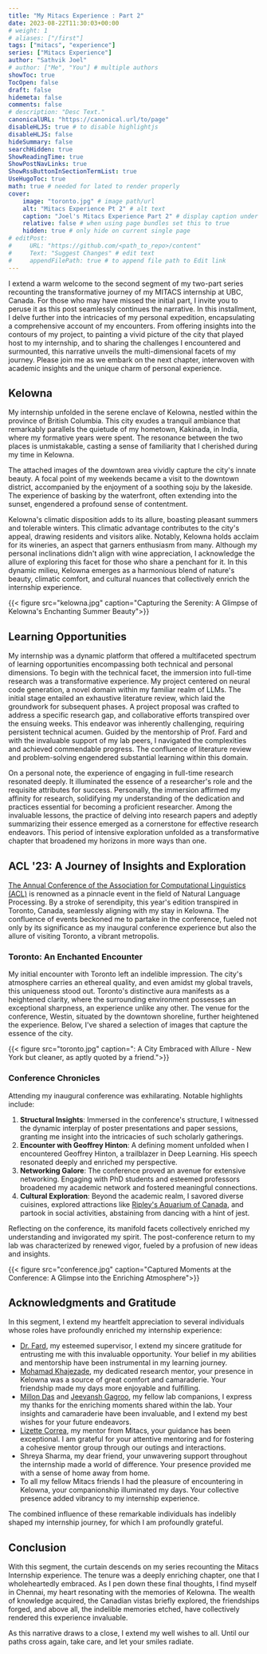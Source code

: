 ```yaml
---
title: "My Mitacs Experience : Part 2"
date: 2023-08-22T11:30:03+00:00
# weight: 1
# aliases: ["/first"]
tags: ["mitacs", "experience"]
series: ["Mitacs Experience"]
author: "Sathvik Joel"
# author: ["Me", "You"] # multiple authors
showToc: true
TocOpen: false
draft: false
hidemeta: false
comments: false
# description: "Desc Text."
canonicalURL: "https://canonical.url/to/page"
disableHLJS: true # to disable highlightjs
disableHLJS: false
hideSummary: false
searchHidden: true
ShowReadingTime: true
ShowPostNavLinks: true
ShowRssButtonInSectionTermList: true
UseHugoToc: true
math: true # needed for lated to render properly
cover:
    image: "toronto.jpg" # image path/url
    alt: "Mitacs Experience Pt 2" # alt text
    caption: "Joel's Mitacs Experience Part 2" # display caption under cover
    relative: false # when using page bundles set this to true
    hidden: true # only hide on current single page
# editPost:
#     URL: "https://github.com/<path_to_repo>/content"
#     Text: "Suggest Changes" # edit text
#     appendFilePath: true # to append file path to Edit link
---
```


I extend a warm welcome to the second segment of my two-part series recounting the transformative journey of my MITACS internship at UBC, Canada. For those who may have missed the initial part, I invite you to peruse it as this post seamlessly continues the narrative. In this installment, I delve further into the intricacies of my personal expedition, encapsulating a comprehensive account of my encounters. From offering insights into the contours of my project, to painting a vivid picture of the city that played host to my internship, and to sharing the challenges I encountered and surmounted, this narrative unveils the multi-dimensional facets of my journey. Please join me as we embark on the next chapter, interwoven with academic insights and the unique charm of personal experience.

## Kelowna

My internship unfolded in the serene enclave of Kelowna, nestled within the province of British Columbia. This city exudes a tranquil ambiance that remarkably parallels the quietude of my hometown, Kakinada, in India, where my formative years were spent. The resonance between the two places is unmistakable, casting a sense of familiarity that I cherished during my time in Kelowna.

The attached images of the downtown area vividly capture the city's innate beauty. A focal point of my weekends became a visit to the downtown district, accompanied by the enjoyment of a soothing soju by the lakeside. The experience of basking by the waterfront, often extending into the sunset, engendered a profound sense of contentment.

Kelowna's climatic disposition adds to its allure, boasting pleasant summers and tolerable winters. This climatic advantage contributes to the city's appeal, drawing residents and visitors alike. Notably, Kelowna holds acclaim for its wineries, an aspect that garners enthusiasm from many. Although my personal inclinations didn't align with wine appreciation, I acknowledge the allure of exploring this facet for those who share a penchant for it. In this dynamic milieu, Kelowna emerges as a harmonious blend of nature's beauty, climatic comfort, and cultural nuances that collectively enrich the internship experience.

{{< figure src="kelowna.jpg" caption="Capturing the Serenity: A Glimpse of Kelowna's Enchanting Summer Beauty">}}

## Learning Opportunities 
My internship was a dynamic platform that offered a multifaceted spectrum of learning opportunities encompassing both technical and personal dimensions. To begin with the technical facet, the immersion into full-time research was a transformative experience. My project centered on neural code generation, a novel domain within my familiar realm of LLMs. The initial stage entailed an exhaustive literature review, which laid the groundwork for subsequent phases. A project proposal was crafted to address a specific research gap, and collaborative efforts transpired over the ensuing weeks. This endeavor was inherently challenging, requiring persistent technical acumen. Guided by the mentorship of Prof. Fard and with the invaluable support of my lab peers, I navigated the complexities and achieved commendable progress. The confluence of literature review and problem-solving engendered substantial learning within this domain.

On a personal note, the experience of engaging in full-time research resonated deeply. It illuminated the essence of a researcher's role and the requisite attributes for success. Personally, the immersion affirmed my affinity for research, solidifying my understanding of the dedication and practices essential for becoming a proficient researcher. Among the invaluable lessons, the practice of delving into research papers and adeptly summarizing their essence emerged as a cornerstone for effective research endeavors. This period of intensive exploration unfolded as a transformative chapter that broadened my horizons in more ways than one.

## ACL '23: A Journey of Insights and Exploration

[The Annual Conference of the Association for Computational Linguistics (ACL)](https://2023.aclweb.org/) is renowned as a pinnacle event in the field of Natural Language Processing. By a stroke of serendipity, this year's edition transpired in Toronto, Canada, seamlessly aligning with my stay in Kelowna. The confluence of events beckoned me to partake in the conference, fueled not only by its significance as my inaugural conference experience but also the allure of visiting Toronto, a vibrant metropolis.

### Toronto: An Enchanted Encounter

My initial encounter with Toronto left an indelible impression. The city's atmosphere carries an ethereal quality, and even amidst my global travels, this uniqueness stood out. Toronto's distinctive aura manifests as a heightened clarity, where the surrounding environment possesses an exceptional sharpness, an experience unlike any other. The venue for the conference, Westin, situated by the downtown shoreline, further heightened the experience. Below, I've shared a selection of images that capture the essence of the city.


{{< figure src="toronto.jpg" caption=": A City Embraced with Allure - New York but cleaner, as aptly quoted by a friend.">}}

### Conference Chronicles

Attending my inaugural conference was exhilarating. Notable highlights include:

1. **Structural Insights**: Immersed in the conference's structure, I witnessed the dynamic interplay of poster presentations and paper sessions, granting me insight into the intricacies of such scholarly gatherings.
2. **Encounter with Geoffrey Hinton**: A defining moment unfolded when I encountered Geoffrey Hinton, a trailblazer in Deep Learning. His speech resonated deeply and enriched my perspective.
3. **Networking Galore**: The conference proved an avenue for extensive networking. Engaging with PhD students and esteemed professors broadened my academic network and fostered meaningful connections.
4. **Cultural Exploration**: Beyond the academic realm, I savored diverse cuisines, explored attractions like [Ripley's Aquarium of Canada](https://www.ripleyaquariums.com/canada/), and partook in social activities, abstaining from dancing with a hint of jest.

Reflecting on the conference, its manifold facets collectively enriched my understanding and invigorated my spirit. The post-conference return to my lab was characterized by renewed vigor, fueled by a profusion of new ideas and insights.


{{< figure src="conference.jpg" caption="Captured Moments at the Conference: A Glimpse into the Enriching Atmosphere">}}

## Acknowledgments and Gratitude

In this segment, I extend my heartfelt appreciation to several individuals whose roles have profoundly enriched my internship experience:

- [Dr. Fard](https://cmps.ok.ubc.ca/about/contact/fatemeh-hendijani-fard/), my esteemed supervisor, I extend my sincere gratitude for entrusting me with this invaluable opportunity. Your belief in my abilities and mentorship have been instrumental in my learning journey.
- [Mohamad Khajezade](https://twitter.com/m_khajezade), my dedicated research mentor, your presence in Kelowna was a source of great comfort and camaraderie. Your friendship made my days more enjoyable and fulfilling.
- [Millon Das](https://www.linkedin.com/in/millon-madhur-das-6229461b9/?originalSubdomain=in) and [Jeevansh Gagroo](https://www.linkedin.com/in/jeevansh-gagroo/?originalSubdomain=in), my fellow lab companions, I express my thanks for the enriching moments shared within the lab. Your insights and camaraderie have been invaluable, and I extend my best wishes for your future endeavors.
- [Lizette Correa](), my mentor from Mitacs, your guidance has been exceptional. I am grateful for your attentive mentoring and for fostering a cohesive mentor group through our outings and interactions.
- Shreya Sharma, my dear friend, your unwavering support throughout the internship made a world of difference. Your presence provided me with a sense of home away from home.
- To all my fellow Mitacs friends I had the pleasure of encountering in Kelowna, your companionship illuminated my days. Your collective presence added vibrancy to my internship experience.

The combined influence of these remarkable individuals has indelibly shaped my internship journey, for which I am profoundly grateful.

## Conclusion


With this segment, the curtain descends on my series recounting the Mitacs Internship experience. The tenure was a deeply enriching chapter, one that I wholeheartedly embraced. As I pen down these final thoughts, I find myself in Chennai, my heart resonating with the memories of Kelowna. The wealth of knowledge acquired, the Canadian vistas briefly explored, the friendships forged, and above all, the indelible memories etched, have collectively rendered this experience invaluable.

As this narrative draws to a close, I extend my well wishes to all. Until our paths cross again, take care, and let your smiles radiate.
